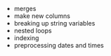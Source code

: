 - merges
- make new columns
- breaking up string variables 
- nested loops 
- indexing
- preprocessing dates and times 

